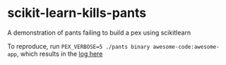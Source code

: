 # scikit-learn-kills-pants
A demonstration of pants failing to build a pex using scikitlearn

To reproduce, run `PEX_VERBOSE=5 ./pants binary awesome-code:awesome-app`, which results in the [log here](../verbose-output)
